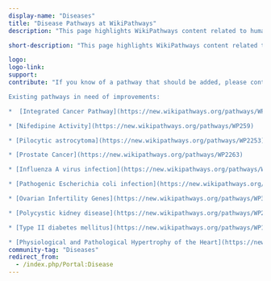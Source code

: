 ```yaml
---
display-name: "Diseases"
title: "Disease Pathways at WikiPathways"
description: "This page highlights WikiPathways content related to human disease, and is designed as a central organizing point for exploring, curating and expanding the collection of disease pathways."

short-description: "This page highlights WikiPathways content related to human disease, and is designed as a central organizing point for exploring, curating and expanding the collection of disease pathways."

logo: 
logo-link: 
support: 
contribute: "If you know of a pathway that should be added, please contact the administrator (denise.slenter[AT]maastrichtuniversity.nl). Suggested topics for additional pathways include endocrine and metabolic disease, infectious disease, addiction, immune system disease and neurodevelopmental disorders. 

Existing pathways in need of improvements:

*  [Integrated Cancer Pathway](https://new.wikipathways.org/pathways/WP1971)

* [Nifedipine Activity](https://new.wikipathways.org/pathways/WP259)

* [Pilocytic astrocytoma](https://new.wikipathways.org/pathways/WP2253)

* [Prostate Cancer](https://new.wikipathways.org/pathways/WP2263)

* [Influenza A virus infection](https://new.wikipathways.org/pathways/WP1438) 

* [Pathogenic Escherichia coli infection](https://new.wikipathways.org/pathways/WP2272)

* [Ovarian Infertility Genes](https://new.wikipathways.org/pathways/WP34)

* [Polycystic kidney disease](https://new.wikipathways.org/pathways/WP2571)

* [Type II diabetes mellitus](https://new.wikipathways.org/pathways/WP1584)

* [Physiological and Pathological Hypertrophy of the Heart](https://new.wikipathways.org/pathways/WP1528)"
community-tag: "Diseases"
redirect_from:
  - /index.php/Portal:Disease 
---
```

